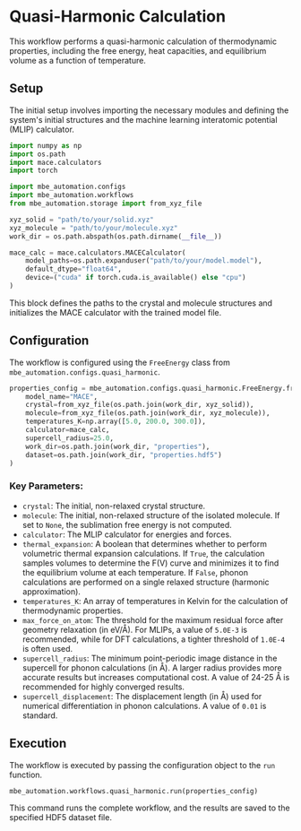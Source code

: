 # Quasi-Harmonic Calculation

This workflow performs a quasi-harmonic calculation of thermodynamic properties, including the free energy, heat capacities, and equilibrium volume as a function of temperature.

## Setup

The initial setup involves importing the necessary modules and defining the system's initial structures and the machine learning interatomic potential (MLIP) calculator.

```python
import numpy as np
import os.path
import mace.calculators
import torch

import mbe_automation.configs
import mbe_automation.workflows
from mbe_automation.storage import from_xyz_file

xyz_solid = "path/to/your/solid.xyz"
xyz_molecule = "path/to/your/molecule.xyz"
work_dir = os.path.abspath(os.path.dirname(__file__))

mace_calc = mace.calculators.MACECalculator(
    model_paths=os.path.expanduser("path/to/your/model.model"),
    default_dtype="float64",
    device=("cuda" if torch.cuda.is_available() else "cpu")
)
```

This block defines the paths to the crystal and molecule structures and initializes the MACE calculator with the trained model file.

## Configuration

The workflow is configured using the `FreeEnergy` class from `mbe_automation.configs.quasi_harmonic`.

```python
properties_config = mbe_automation.configs.quasi_harmonic.FreeEnergy.from_template(
    model_name="MACE",
    crystal=from_xyz_file(os.path.join(work_dir, xyz_solid)),
    molecule=from_xyz_file(os.path.join(work_dir, xyz_molecule)),
    temperatures_K=np.array([5.0, 200.0, 300.0]),
    calculator=mace_calc,
    supercell_radius=25.0,
    work_dir=os.path.join(work_dir, "properties"),
    dataset=os.path.join(work_dir, "properties.hdf5")
)
```

### Key Parameters:

*   `crystal`: The initial, non-relaxed crystal structure.
*   `molecule`: The initial, non-relaxed structure of the isolated molecule. If set to `None`, the sublimation free energy is not computed.
*   `calculator`: The MLIP calculator for energies and forces.
*   `thermal_expansion`: A boolean that determines whether to perform volumetric thermal expansion calculations. If `True`, the calculation samples volumes to determine the F(V) curve and minimizes it to find the equilibrium volume at each temperature. If `False`, phonon calculations are performed on a single relaxed structure (harmonic approximation).
*   `temperatures_K`: An array of temperatures in Kelvin for the calculation of thermodynamic properties.
*   `max_force_on_atom`: The threshold for the maximum residual force after geometry relaxation (in eV/Å). For MLIPs, a value of `5.0E-3` is recommended, while for DFT calculations, a tighter threshold of `1.0E-4` is often used.
*   `supercell_radius`: The minimum point-periodic image distance in the supercell for phonon calculations (in Å). A larger radius provides more accurate results but increases computational cost. A value of 24-25 Å is recommended for highly converged results.
*   `supercell_displacement`: The displacement length (in Å) used for numerical differentiation in phonon calculations. A value of `0.01` is standard.

## Execution

The workflow is executed by passing the configuration object to the `run` function.

```python
mbe_automation.workflows.quasi_harmonic.run(properties_config)
```

This command runs the complete workflow, and the results are saved to the specified HDF5 dataset file.
